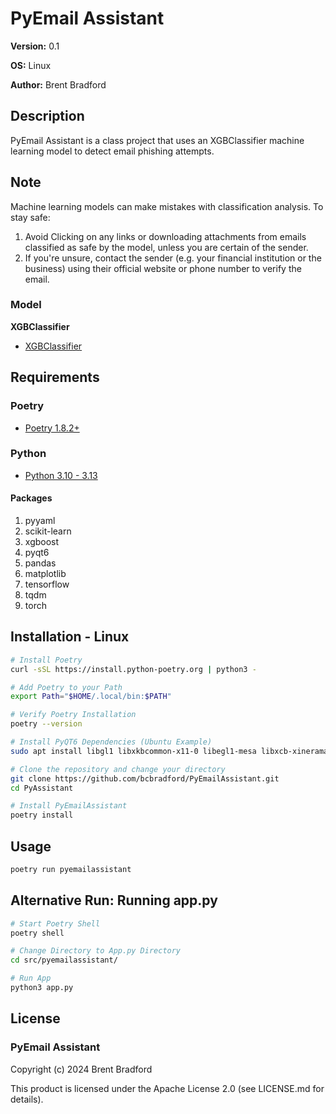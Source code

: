 # PyEmail Assistant

**Version:** 0.1

**OS:** Linux

**Author:** Brent Bradford

## Description

PyEmail Assistant is a class project that uses an XGBClassifier machine learning model to
detect email phishing attempts.

## Note

Machine learning models can make mistakes with classification analysis. To stay safe:

1. Avoid Clicking on any links or downloading attachments from emails classified as
safe by the model, unless you are certain of the sender.
2. If you're unsure, contact the sender (e.g. your financial institution or the business)
using their official website or phone number to verify the email.

### Model

**XGBClassifier**

- [XGBClassifier](https://xgboost.readthedocs.io/en/latest/python/python_api.html)

## Requirements

### Poetry

- [Poetry 1.8.2+](https://python-poetry.org/)

### Python

- [Python 3.10 - 3.13](https://www.python.org/downloads/)

#### Packages

1. pyyaml
2. scikit-learn
3. xgboost
4. pyqt6
5. pandas
6. matplotlib
7. tensorflow
8. tqdm
9. torch

## Installation - Linux

```bash
# Install Poetry
curl -sSL https://install.python-poetry.org | python3 -

# Add Poetry to your Path
export Path="$HOME/.local/bin:$PATH"

# Verify Poetry Installation
poetry --version

# Install PyQT6 Dependencies (Ubuntu Example)
sudo apt install libgl1 libxkbcommon-x11-0 libegl1-mesa libxcb-xinerama0 libxcb-cursor0 libx11-xcb1 libglu1-mesa qtwayland5

# Clone the repository and change your directory
git clone https://github.com/bcbradford/PyEmailAssistant.git
cd PyAssistant

# Install PyEmailAssistant
poetry install
```
## Usage

```bash
poetry run pyemailassistant
```

## Alternative Run: Running app.py

```bash
# Start Poetry Shell
poetry shell

# Change Directory to App.py Directory
cd src/pyemailassistant/

# Run App
python3 app.py
```

## License

### PyEmail Assistant
Copyright (c) 2024 Brent Bradford

This product is licensed under the Apache License 2.0 (see LICENSE.md for details).
